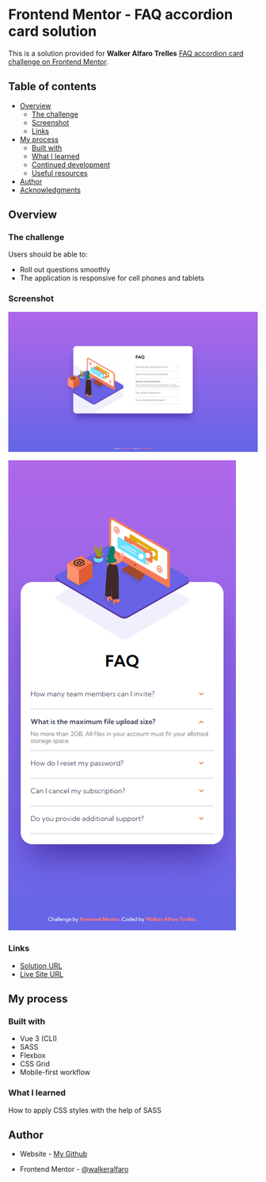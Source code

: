 # Frontend Mentor - FAQ accordion card solution

This is a solution provided for **Walker Alfaro Trelles** [FAQ accordion card challenge on Frontend Mentor](https://www.frontendmentor.io/challenges/faq-accordion-card-XlyjD0Oam).

## Table of contents

- [Overview](#overview)
  - [The challenge](#the-challenge)
  - [Screenshot](#screenshot)
  - [Links](#links)
- [My process](#my-process)
  - [Built with](#built-with)
  - [What I learned](#what-i-learned)
  - [Continued development](#continued-development)
  - [Useful resources](#useful-resources)
- [Author](#author)
- [Acknowledgments](#acknowledgments)

## Overview

### The challenge

Users should be able to:

- Roll out questions smoothly
- The application is responsive for cell phones and tablets

### Screenshot

![landscape](https://github.com/WalkerAlfaro/faq-accordion-card-main/blob/main/screenshots/landscape.png)

![mobile](https://github.com/WalkerAlfaro/faq-accordion-card-main/blob/main/screenshots/mobile.png)

### Links

- [Solution URL](https://github.com/WalkerAlfaro/faq-accordion-card-main)
- [Live Site URL](https://walker-alfaro-faq-accordion.netlify.app)

## My process

### Built with

- Vue 3 (CLI)
- SASS
- Flexbox
- CSS Grid
- Mobile-first workflow

### What I learned

How to apply CSS styles with the help of SASS

## Author

-   Website - [My Github](https://github.com/WalkerAlfaro)
    
-   Frontend Mentor - [@walkeralfaro](https://www.frontendmentor.io/profile/WalkerAlfaro)
